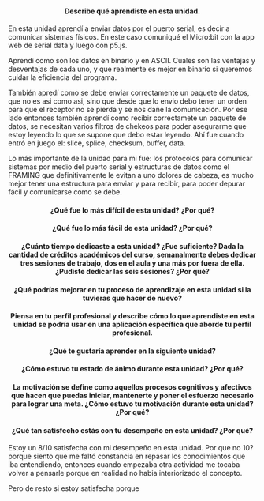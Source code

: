 #### <p align = center> Describe qué aprendiste en esta unidad. </p>
En esta unidad aprendí a enviar datos por el puerto serial, es decir a comunicar sistemas físicos. En este caso comuniqué el Micro:bit con la app web de serial data y luego con p5.js.

Aprendí como son los datos en binario y en ASCII. Cuales son las ventajas y desventajas de cada uno, y que realmente es mejor en binario si queremos cuidar la eficiencia del programa.

También apredí como se debe enviar correctamente un paquete de datos, que no es asi como asi, sino que desde que lo envio debo tener un orden para que el receptor no se pierda y se nos dañe la comunicación. Por ese lado entonces también aprendí como recibir correctamete un paquete de datos, se necesitan varios filtros de chekeos para poder asegurarme que estoy leyendo lo que se supone que debo estar leyendo. Ahí fue cuando entró en juego el: slice, splice, checksum, buffer, data. 

Lo más importante de la unidad para mi fue: los protocolos para comunicar sistemas por medio del puerto serial y estructuras de datos como el FRAMING que definitivamente le evitan a uno dolores de cabeza, es mucho mejor tener una estructura para enviar y para recibir, para poder depurar fácil y comunicarse como se debe.

#### <p align = center> ¿Qué fue lo más difícil de esta unidad? ¿Por qué? </p>


#### <p align = center> ¿Qué fue lo más fácil de esta unidad? ¿Por qué? </p>


#### <p align = center> ¿Cuánto tiempo dedicaste a esta unidad? ¿Fue suficiente? Dada la cantidad de créditos académicos del curso, semanalmente debes dedicar tres sesiones de trabajo, dos en el aula y una más por fuera de ella. ¿Pudiste dedicar las seis sesiones? ¿Por qué? </p>

#### <p align = center> ¿Qué podrías mejorar en tu proceso de aprendizaje en esta unidad si la tuvieras que hacer de nuevo? </p>


#### <p align = center> Piensa en tu perfil profesional y describe cómo lo que aprendiste en esta unidad se podría usar en una aplicación específica que aborde tu perfil profesional. </p>


#### <p align = center> ¿Qué te gustaría aprender en la siguiente unidad? </p>


#### <p align = center> ¿Cómo estuvo tu estado de ánimo durante esta unidad? ¿Por qué? </p>


#### <p align = center> La motivación se define como aquellos procesos cognitivos y afectivos que hacen que puedas iniciar, mantenerte y poner el esfuerzo necesario para lograr una meta. ¿Cómo estuvo tu motivación durante esta unidad? ¿Por qué? </p>


#### <p align = center> ¿Qué tan satisfecho estás con tu desempeño en esta unidad? ¿Por qué? </p>
Estoy un 8/10 satisfecha con mi desempeño en esta unidad. Por que no 10? porque siento que me faltó constancia en repasar los conocimientos que iba entendiendo, entonces cuando empezaba otra actividad me tocaba volver a pensarle porque en realidad no habia interiorizado el concepto. 

Pero de resto si estoy satisfecha porque
